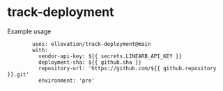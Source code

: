 # track-deployment

Example usage

```- name: Track Deployment
        uses: ellevation/track-deployment@main
        with:
          vendor-api-key: ${{ secrets.LINEARB_API_KEY }}
          deployment-sha: ${{ github.sha }}
          repository-url: 'https://github.com/${{ github.repository }}.git'
          environment: 'pre'
```